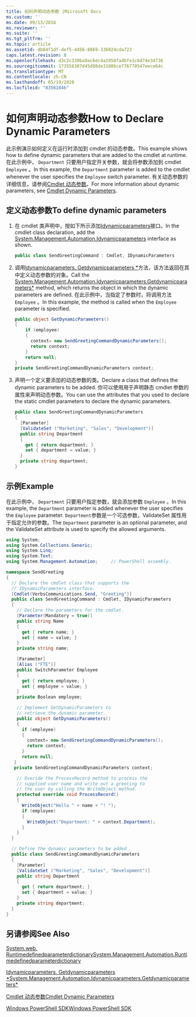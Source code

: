 ```yaml
---
title: 如何声明动态参数 |Microsoft Docs
ms.custom: ''
ms.date: 09/13/2016
ms.reviewer: ''
ms.suite: ''
ms.tgt_pltfrm: ''
ms.topic: article
ms.assetid: db04f1df-def5-4456-8869-336024cda723
caps.latest.revision: 8
ms.openlocfilehash: d3c2c339ba9ac6ec4a1958fadbfe1c6d74e3d736
ms.sourcegitcommit: 173556307d45d88de31086ce776770547eece64c
ms.translationtype: MT
ms.contentlocale: zh-CN
ms.lasthandoff: 05/19/2020
ms.locfileid: "83561046"
---
```

# <a name="how-to-declare-dynamic-parameters"></a><span data-ttu-id="e1d57-102">如何声明动态参数</span><span class="sxs-lookup"><span data-stu-id="e1d57-102">How to Declare Dynamic Parameters</span></span>

<span data-ttu-id="e1d57-103">此示例演示如何定义在运行时添加到 cmdlet 的动态参数。</span><span class="sxs-lookup"><span data-stu-id="e1d57-103">This example shows how to define dynamic parameters that are added to the cmdlet at runtime.</span></span> <span data-ttu-id="e1d57-104">在此示例中， `Department` 只要用户指定开关参数，就会将参数添加到 cmdlet `Employee` 。</span><span class="sxs-lookup"><span data-stu-id="e1d57-104">In this example, the `Department` parameter is added to the cmdlet whenever the user specifies the `Employee` switch parameter.</span></span> <span data-ttu-id="e1d57-105">有关动态参数的详细信息，请参阅[Cmdlet 动态参数](./cmdlet-dynamic-parameters.md)。</span><span class="sxs-lookup"><span data-stu-id="e1d57-105">For more information about dynamic parameters, see [Cmdlet Dynamic Parameters](./cmdlet-dynamic-parameters.md).</span></span>

## <a name="to-define-dynamic-parameters"></a><span data-ttu-id="e1d57-106">定义动态参数</span><span class="sxs-lookup"><span data-stu-id="e1d57-106">To define dynamic parameters</span></span>

1. <span data-ttu-id="e1d57-107">在 cmdlet 类声明中，按如下所示添加[Idynamicparameters](/dotnet/api/System.Management.Automation.IDynamicParameters)接口。</span><span class="sxs-lookup"><span data-stu-id="e1d57-107">In the cmdlet class declaration, add the [System.Management.Automation.Idynamicparameters](/dotnet/api/System.Management.Automation.IDynamicParameters) interface as shown.</span></span>

   ```csharp
   public class SendGreetingCommand : Cmdlet, IDynamicParameters
   ```

2. <span data-ttu-id="e1d57-108">调用[Idynamicparameters. Getdynamicparameters \*](/dotnet/api/System.Management.Automation.IDynamicParameters.GetDynamicParameters)方法，该方法返回在其中定义动态参数的对象。</span><span class="sxs-lookup"><span data-stu-id="e1d57-108">Call the [System.Management.Automation.Idynamicparameters.Getdynamicparameters\*](/dotnet/api/System.Management.Automation.IDynamicParameters.GetDynamicParameters) method, which returns the object in which the dynamic parameters are defined.</span></span> <span data-ttu-id="e1d57-109">在此示例中，当指定了参数时，将调用方法 `Employee` 。</span><span class="sxs-lookup"><span data-stu-id="e1d57-109">In this example, the method is called when the `Employee` parameter is specified.</span></span>

   ```csharp
   public object GetDynamicParameters()
   {
       if (employee)
       {
         context= new SendGreetingCommandDynamicParameters();
         return context;
       }
       return null;
   }
   private SendGreetingCommandDynamicParameters context;
   ```

3. <span data-ttu-id="e1d57-110">声明一个定义要添加的动态参数的类。</span><span class="sxs-lookup"><span data-stu-id="e1d57-110">Declare a class that defines the dynamic parameters to be added.</span></span> <span data-ttu-id="e1d57-111">你可以使用用于声明静态 cmdlet 参数的属性来声明动态参数。</span><span class="sxs-lookup"><span data-stu-id="e1d57-111">You can use the attributes that you used to declare the static cmdlet parameters to declare the dynamic parameters.</span></span>

   ```csharp
   public class SendGreetingCommandDynamicParameters
   {
     [Parameter]
     [ValidateSet ("Marketing", "Sales", "Development")]
     public string Department
     {
       get { return department; }
       set { department = value; }
     }
     private string department;
   }
   ```

## <a name="example"></a><span data-ttu-id="e1d57-112">示例</span><span class="sxs-lookup"><span data-stu-id="e1d57-112">Example</span></span>

<span data-ttu-id="e1d57-113">在此示例中， `Department` 只要用户指定参数，就会添加参数 `Employee` 。</span><span class="sxs-lookup"><span data-stu-id="e1d57-113">In this example, the `Department` parameter is added whenever the user specifies the `Employee` parameter.</span></span> <span data-ttu-id="e1d57-114">`Department`参数是一个可选参数，ValidateSet 属性用于指定允许的参数。</span><span class="sxs-lookup"><span data-stu-id="e1d57-114">The `Department` parameter is an optional parameter, and the ValidateSet attribute is used to specify the allowed arguments.</span></span>

```csharp
using System;
using System.Collections.Generic;
using System.Linq;
using System.Text;
using System.Management.Automation;     // PowerShell assembly.

namespace SendGreeting
{
  // Declare the cmdlet class that supports the
  // IDynamicParameters interface.
  [Cmdlet(VerbsCommunications.Send, "Greeting")]
  public class SendGreetingCommand : Cmdlet, IDynamicParameters
  {
    // Declare the parameters for the cmdlet.
    [Parameter(Mandatory = true)]
    public string Name
    {
      get { return name; }
      set { name = value; }
    }
    private string name;

    [Parameter]
    [Alias ("FTE")]
    public SwitchParameter Employee
    {
      get { return employee; }
      set { employee = value; }
    }
    private Boolean employee;

    // Implement GetDynamicParameters to
    // retrieve the dynamic parameter.
    public object GetDynamicParameters()
    {
      if (employee)
      {
        context= new SendGreetingCommandDynamicParameters();
        return context;
      }
      return null;
   }
   private SendGreetingCommandDynamicParameters context;

    // Overide the ProcessRecord method to process the
    // supplied user name and write out a greeting to
    // the user by calling the WriteObject method.
    protected override void ProcessRecord()
    {
      WriteObject("Hello " + name + "! ");
      if (employee)
      {
        WriteObject("Department: " + context.Department);
      }
    }
  }

  // Define the dynamic parameters to be added
  public class SendGreetingCommandDynamicParameters
  {
    [Parameter]
    [ValidateSet ("Marketing", "Sales", "Development")]
    public string Department
    {
      get { return department; }
      set { department = value; }
    }
    private string department;
  }
}
```

## <a name="see-also"></a><span data-ttu-id="e1d57-115">另请参阅</span><span class="sxs-lookup"><span data-stu-id="e1d57-115">See Also</span></span>

[<span data-ttu-id="e1d57-116">System.web. Runtimedefinedparameterdictionary</span><span class="sxs-lookup"><span data-stu-id="e1d57-116">System.Management.Automation.Runtimedefinedparameterdictionary</span></span>](/dotnet/api/System.Management.Automation.RuntimeDefinedParameterDictionary)

[<span data-ttu-id="e1d57-117">Idynamicparameters. Getdynamicparameters \*</span><span class="sxs-lookup"><span data-stu-id="e1d57-117">System.Management.Automation.Idynamicparameters.Getdynamicparameters\*</span></span>](/dotnet/api/System.Management.Automation.IDynamicParameters.GetDynamicParameters)

[<span data-ttu-id="e1d57-118">Cmdlet 动态参数</span><span class="sxs-lookup"><span data-stu-id="e1d57-118">Cmdlet Dynamic Parameters</span></span>](./cmdlet-dynamic-parameters.md)

[<span data-ttu-id="e1d57-119">Windows PowerShell SDK</span><span class="sxs-lookup"><span data-stu-id="e1d57-119">Windows PowerShell SDK</span></span>](../windows-powershell-reference.md)
